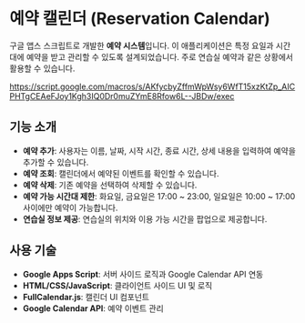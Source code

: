 # 예약 캘린더 (Reservation Calendar)

구글 앱스 스크립트로 개발한 **예약 시스템**입니다. 이 애플리케이션은 특정 요일과 시간대에 예약을 받고 관리할 수 있도록 설계되었습니다. 주로 연습실 예약과 같은 상황에서 활용할 수 있습니다.

https://script.google.com/macros/s/AKfycbyZffmWpWsy6WfT15xzKtZp_AICPHTgCEAeFJoy1Kgh3IQ0Dr0muZYmE8Rfow6L--JBDw/exec

## 기능 소개

- **예약 추가**: 사용자는 이름, 날짜, 시작 시간, 종료 시간, 상세 내용을 입력하여 예약을 추가할 수 있습니다.
- **예약 조회**: 캘린더에서 예약된 이벤트를 확인할 수 있습니다.
- **예약 삭제**: 기존 예약을 선택하여 삭제할 수 있습니다.
- **예약 가능 시간대 제한**: 화요일, 금요일은 17:00 ~ 23:00, 일요일은 10:00 ~ 17:00 사이에만 예약이 가능합니다.
- **연습실 정보 제공**: 연습실의 위치와 이용 가능 시간을 팝업으로 제공합니다.

## 사용 기술

- **Google Apps Script**: 서버 사이드 로직과 Google Calendar API 연동
- **HTML/CSS/JavaScript**: 클라이언트 사이드 UI 및 로직
- **FullCalendar.js**: 캘린더 UI 컴포넌트
- **Google Calendar API**: 예약 이벤트 관리
